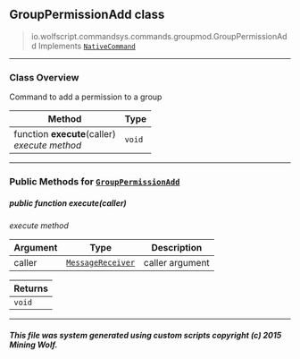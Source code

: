 ## GroupPermissionAdd __class__

>io.wolfscript.commandsys.commands.groupmod.GroupPermissionAdd
>Implements [`NativeCommand`](../../NativeCommand.md)

---

### Class Overview

Command to add a permission to a group

Method | Type   
--- | :--- 
 function __execute__(caller) <br> _execute method_ | `void`



---


### Public Methods for [`GroupPermissionAdd`](GroupPermissionAdd.md)

##### <a id='execute'></a>public  function __execute__(caller)

_execute method_

Argument | Type | Description  
--- | --- | --- 
caller | [`MessageReceiver`](../../../chat/MessageReceiver.md) | caller argument

Returns | 
--- | 
`void` |


---


##### This file was system generated using custom scripts copyright (c) 2015 Mining Wolf.
	

